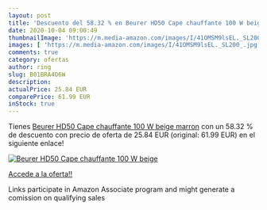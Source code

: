 ```yaml
---
layout: post
title: 'Descuento del 58.32 % en Beurer HD50 Cape chauffante 100 W beige '
date: 2020-10-04 09:00:49
thumbnailImage: 'https://m.media-amazon.com/images/I/41OMSM9lsEL._SL200_.jpg'
images: [ 'https://m.media-amazon.com/images/I/41OMSM9lsEL._SL200_.jpg' ]
comments: true
category: ofertas
author: ring
slug: B01BRA4O6W
description:
actualPrice: 25.84 EUR
comparePrice: 61.99 EUR
inStock: true
---
```


Tienes [Beurer HD50 Cape chauffante 100 W beige  marron](https://www.amazon.fr/dp/B01BRA4O6W/?tag=tolees0d-21) con un 58.32 % de descuento con precio de oferta de 25.84 EUR (original: 61.99 EUR) en el siguiente enlace!

[![Beurer HD50 Cape chauffante 100 W beige ](https://m.media-amazon.com/images/I/41OMSM9lsEL._SL200_.jpg)](https://www.amazon.fr/dp/B01BRA4O6W/?tag=tolees0d-21)

[Accede a la oferta!!](https://www.amazon.fr/dp/B01BRA4O6W/?tag=tolees0d-21)

Links participate in Amazon Associate program and might generate a comission on qualifying sales


